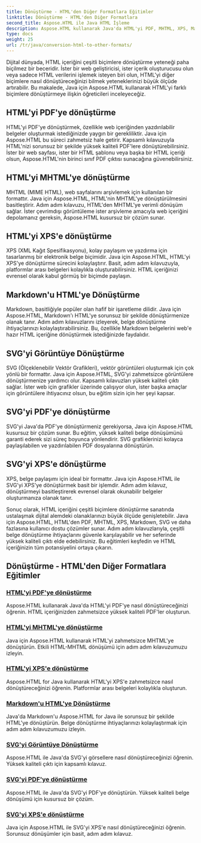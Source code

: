 ```yaml
---
title: Dönüştürme - HTML'den Diğer Formatlara Eğitimler
linktitle: Dönüştürme - HTML'den Diğer Formatlara
second_title: Aspose.HTML ile Java HTML İşleme
description: Aspose.HTML kullanarak Java'da HTML'yi PDF, MHTML, XPS, Markdown, SVG ve daha fazlasına dönüştürmeyi öğrenin. Yüksek kaliteli belge dönüştürmeleri kolaylaştırıldı.
type: docs
weight: 25
url: /tr/java/conversion-html-to-other-formats/
---
```


Dijital dünyada, HTML içeriğini çeşitli biçimlere dönüştürme yeteneği paha biçilmez bir beceridir. İster bir web geliştiricisi, ister içerik oluşturucusu olun veya sadece HTML verilerini işlemek isteyen biri olun, HTML'yi diğer biçimlere nasıl dönüştüreceğinizi bilmek yeteneklerinizi büyük ölçüde artırabilir. Bu makalede, Java için Aspose.HTML kullanarak HTML'yi farklı biçimlere dönüştürmeye ilişkin öğreticileri inceleyeceğiz.

## HTML'yi PDF'ye dönüştürme

HTML'yi PDF'ye dönüştürmek, özellikle web içeriğinden yazdırılabilir belgeler oluşturmak istediğinizde yaygın bir gerekliliktir. Java için Aspose.HTML bu süreci zahmetsiz hale getirir. Kapsamlı kılavuzuyla HTML'nizi sorunsuz bir şekilde yüksek kaliteli PDF'lere dönüştürebilirsiniz. İster bir web sayfası, ister bir HTML şablonu veya başka bir HTML içeriği olsun, Aspose.HTML'nin birinci sınıf PDF çıktısı sunacağına güvenebilirsiniz.

## HTML'yi MHTML'ye dönüştürme

MHTML (MIME HTML), web sayfalarını arşivlemek için kullanılan bir formattır. Java için Aspose.HTML, HTML'nin MHTML'ye dönüştürülmesini basitleştirir. Adım adım kılavuzu, HTML'den MHTML'ye verimli dönüşüm sağlar. İster çevrimdışı görüntüleme ister arşivleme amacıyla web içeriğini depolamanız gereksin, Aspose.HTML kusursuz bir çözüm sunar.

## HTML'yi XPS'e dönüştürme

XPS (XML Kağıt Spesifikasyonu), kolay paylaşım ve yazdırma için tasarlanmış bir elektronik belge biçimidir. Java için Aspose.HTML, HTML'yi XPS'ye dönüştürme sürecini kolaylaştırır. Basit, adım adım kılavuzuyla, platformlar arası belgeleri kolaylıkla oluşturabilirsiniz. HTML içeriğinizi evrensel olarak kabul görmüş bir biçimde paylaşın.

## Markdown'u HTML'ye Dönüştürme

Markdown, basitliğiyle popüler olan hafif bir işaretleme dilidir. Java için Aspose.HTML, Markdown'ı HTML'ye sorunsuz bir şekilde dönüştürmenize olanak tanır. Adım adım kılavuzlarını izleyerek, belge dönüştürme ihtiyaçlarınızı kolaylaştırabilirsiniz. Bu, özellikle Markdown belgelerini web'e hazır HTML içeriğine dönüştürmek istediğinizde faydalıdır.

## SVG'yi Görüntüye Dönüştürme

SVG (Ölçeklenebilir Vektör Grafikleri), vektör görüntüleri oluşturmak için çok yönlü bir formattır. Java için Aspose.HTML, SVG'yi zahmetsizce görüntülere dönüştürmenize yardımcı olur. Kapsamlı kılavuzları yüksek kaliteli çıktı sağlar. İster web için grafikler üzerinde çalışıyor olun, ister başka amaçlar için görüntülere ihtiyacınız olsun, bu eğitim sizin için her şeyi kapsar.

## SVG'yi PDF'ye dönüştürme

SVG'yi Java'da PDF'ye dönüştürmeniz gerekiyorsa, Java için Aspose.HTML kusursuz bir çözüm sunar. Bu eğitim, yüksek kaliteli belge dönüşümünü garanti ederek sizi süreç boyunca yönlendirir. SVG grafiklerinizi kolayca paylaşılabilen ve yazdırılabilen PDF dosyalarına dönüştürün.

## SVG'yi XPS'e dönüştürme

XPS, belge paylaşımı için ideal bir formattır. Java için Aspose.HTML ile SVG'yi XPS'ye dönüştürmek basit bir işlemdir. Adım adım kılavuz, dönüştürmeyi basitleştirerek evrensel olarak okunabilir belgeler oluşturmanıza olanak tanır.

Sonuç olarak, HTML içeriğini çeşitli biçimlere dönüştürme sanatında ustalaşmak dijital alemdeki olanaklarınızı büyük ölçüde genişletebilir. Java için Aspose.HTML, HTML'den PDF, MHTML, XPS, Markdown, SVG ve daha fazlasına kullanıcı dostu çözümler sunar. Adım adım kılavuzlarıyla, çeşitli belge dönüştürme ihtiyaçlarını güvenle karşılayabilir ve her seferinde yüksek kaliteli çıktı elde edebilirsiniz. Bu eğitimleri keşfedin ve HTML içeriğinizin tüm potansiyelini ortaya çıkarın.

## Dönüştürme - HTML'den Diğer Formatlara Eğitimler
### [HTML'yi PDF'ye dönüştürme](./convert-html-to-pdf/)
Aspose.HTML kullanarak Java'da HTML'yi PDF'ye nasıl dönüştüreceğinizi öğrenin. HTML içeriğinizden zahmetsizce yüksek kaliteli PDF'ler oluşturun.
### [HTML'yi MHTML'ye dönüştürme](./convert-html-to-mhtml/)
Java için Aspose.HTML kullanarak HTML'yi zahmetsizce MHTML'ye dönüştürün. Etkili HTML-MHTML dönüşümü için adım adım kılavuzumuzu izleyin.
### [HTML'yi XPS'e dönüştürme](./convert-html-to-xps/)
Aspose.HTML for Java kullanarak HTML'yi XPS'e zahmetsizce nasıl dönüştüreceğinizi öğrenin. Platformlar arası belgeleri kolaylıkla oluşturun.
### [Markdown'u HTML'ye Dönüştürme](./convert-markdown-to-html/)
Java'da Markdown'u Aspose.HTML for Java ile sorunsuz bir şekilde HTML'ye dönüştürün. Belge dönüştürme ihtiyaçlarınızı kolaylaştırmak için adım adım kılavuzumuzu izleyin.
### [SVG'yi Görüntüye Dönüştürme](./convert-svg-to-image/)
Aspose.HTML ile Java'da SVG'yi görsellere nasıl dönüştüreceğinizi öğrenin. Yüksek kaliteli çıktı için kapsamlı kılavuz.
### [SVG'yi PDF'ye dönüştürme](./convert-svg-to-pdf/)
Aspose.HTML ile Java'da SVG'yi PDF'ye dönüştürün. Yüksek kaliteli belge dönüşümü için kusursuz bir çözüm.
### [SVG'yi XPS'e dönüştürme](./convert-svg-to-xps/)
Java için Aspose.HTML ile SVG'yi XPS'e nasıl dönüştüreceğinizi öğrenin. Sorunsuz dönüşümler için basit, adım adım kılavuz.